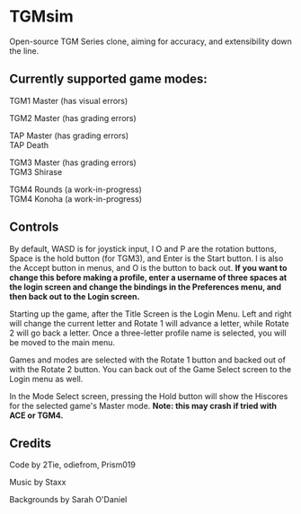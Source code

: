 # TGMsim

Open-source TGM Series clone, aiming for accuracy, and extensibility down the line.

## Currently supported game modes:

TGM1 Master (has visual errors)

TGM2 Master (has grading errors)

TAP Master (has grading errors)  
TAP Death

TGM3 Master  (has grading errors)  
TGM3 Shirase

TGM4 Rounds (a work-in-progress)  
TGM4 Konoha (a work-in-progress)

## Controls

By default, WASD is for joystick input, I O and P are the rotation buttons, Space is the hold button (for TGM3), and Enter is the Start button. I is also the Accept button in menus, and O is the button to back out. **If you want to change this before making a profile, enter a username of three spaces at the login screen and change the bindings in the Preferences menu, and then back out to the Login screen.**

Starting up the game, after the Title Screen is the Login Menu. Left and right will change the current letter and Rotate 1 will advance a letter, while Rotate 2 will go back a letter. Once a three-letter profile name is selected, you will be moved to the main menu.

Games and modes are selected with the Rotate 1 button and backed out of with the Rotate 2 button. You can back out of the Game Select screen to the Login menu as well.

In the Mode Select screen, pressing the Hold button will show the Hiscores for the selected game's Master mode. **Note: this may crash if tried with ACE or TGM4.**

## Credits

Code by 2Tie, odiefrom, Prism019

Music by Staxx

Backgrounds by Sarah O'Daniel